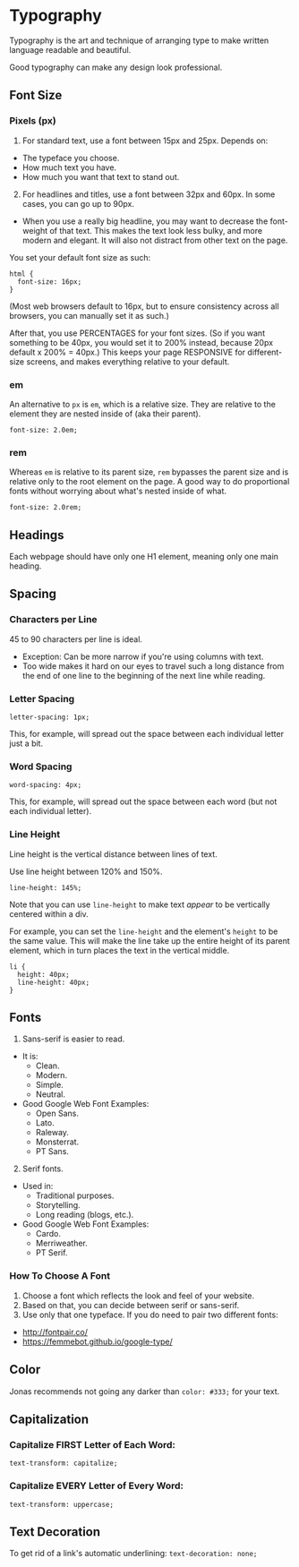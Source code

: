 # Typography

Typography is the art and technique of arranging type to make written language readable and beautiful.

Good typography can make any design look professional.

## Font Size

### Pixels (px)

1. For standard text, use a font between 15px and 25px. Depends on:
  - The typeface you choose.
  - How much text you have.
  - How much you want that text to stand out.
2. For headlines and titles, use a font between 32px and 60px. In some cases, you can go up to 90px.
  - When you use a really big headline, you may want to decrease the font-weight of that text. This makes the text look less bulky, and more modern and elegant. It will also not distract from other text on the page.

You set your default font size as such:

```
html {
  font-size: 16px;
}
```

(Most web browsers default to 16px, but to ensure consistency across all browsers, you can manually set it as such.)

After that, you use PERCENTAGES for your font sizes. (So if you want something to be 40px, you would set it to 200% instead, because 20px default x 200% = 40px.) This keeps your page RESPONSIVE for different-size screens, and makes everything relative to your default.

### em

An alternative to `px` is `em`, which is a relative size. They are relative to the element they are nested inside of (aka their parent).

`font-size: 2.0em;`

### rem

Whereas `em` is relative to its parent size, `rem` bypasses the parent size and is relative only to the root element on the page. A good way to do proportional fonts without worrying about what's nested inside of what.

`font-size: 2.0rem;`

## Headings

Each webpage should have only one H1 element, meaning only one main heading.

## Spacing

### Characters per Line

45 to 90 characters per line is ideal.

- Exception: Can be more narrow if you're using columns with text.
- Too wide makes it hard on our eyes to travel such a long distance from the end of one line to the beginning of the next line while reading.

### Letter Spacing

`letter-spacing: 1px;`

This, for example, will spread out the space between each individual letter just a bit.

### Word Spacing

`word-spacing: 4px;`

This, for example, will spread out the space between each word (but not each individual letter).

### Line Height

Line height is the vertical distance between lines of text.

Use line height between 120% and 150%.

`line-height: 145%;`

Note that you can use `line-height` to make text *appear* to be vertically centered within a div.

For example, you can set the `line-height` and the element's `height` to be the same value. This will make the line take up the entire height of its parent element, which in turn places the text in the vertical middle.

```
li {
  height: 40px;
  line-height: 40px;
}
```

## Fonts

1. Sans-serif is easier to read.
  - It is:
    - Clean.
    - Modern.
    - Simple.
    - Neutral.
  - Good Google Web Font Examples:
    - Open Sans.
    - Lato.
    - Raleway.
    - Monsterrat.
    - PT Sans.
2. Serif fonts.
  - Used in:
    - Traditional purposes.
    - Storytelling.
    - Long reading (blogs, etc.).
  - Good Google Web Font Examples:
    - Cardo.
    - Merriweather.
    - PT Serif.

### How To Choose A Font

1. Choose a font which reflects the look and feel of your website.
2. Based on that, you can decide between serif or sans-serif.
3. Use only that one typeface. If you do need to pair two different fonts:
  - http://fontpair.co/
  - https://femmebot.github.io/google-type/

## Color

Jonas recommends not going any darker than `color: #333;` for your text.

## Capitalization

### Capitalize FIRST Letter of Each Word:

`text-transform: capitalize;`

### Capitalize EVERY Letter of Every Word:

`text-transform: uppercase;`

## Text Decoration

To get rid of a link's automatic underlining: `text-decoration: none;`